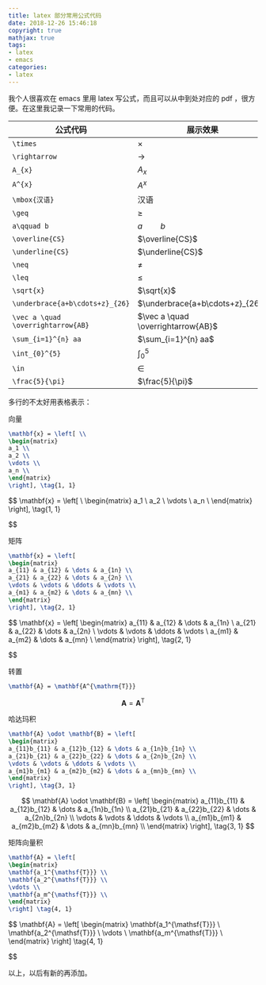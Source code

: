 ```yaml
---
title: latex 部分常用公式代码
date: 2018-12-26 15:46:18
copyright: true
mathjax: true
tags:
- latex
- emacs
categories:
- latex
---
```


我个人很喜欢在 emacs 里用 latex 写公式，而且可以从中到处对应的 pdf ，很方便。在这里我记录一下常用的代码。

<!--more-->

| 公式代码                               | 展示效果                               |
| ---------------------------------- | ---------------------------------- |
| `\times`                           | $\times$                           |
| `\rightarrow`                      | $\rightarrow$                      |
| `A_{x}`                            | $A_{x}$                            |
| `A^{x}`                            | $A^{x}$                            |
| `\mbox{汉语}`                        | $\mbox{汉语}$                        |
| `\geq`                             | $\geq$                             |
| `a\qquad b`                        | $a \qquad b$                       |
| `\overline{CS}`                    | $\overline{CS}$                    |
| `\underline{CS}`                   | $\underline{CS}$                   |
| `\neq`                             | $\neq$                             |
| `\leq`                             | $\leq$                             |
| `\sqrt{x}`                         | $\sqrt{x}$                         |
| `\underbrace{a+b\cdots+z}_{26}`    | $\underbrace{a+b\cdots+z}_{26}$    |
| `\vec a \quad \overrightarrow{AB}` | $\vec a \quad \overrightarrow{AB}$ |
| `\sum_{i=1}^{n} aa`                | $\sum_{i=1}^{n} aa$                |
| `\int_{0}^{5}`                     | $\int_{0}^{5}$                     |
| `\in`                              | $\in$                              |
| `\frac{5}{\pi}`                    | $\frac{5}{\pi}$                    |

多行的不太好用表格表示：

向量

```latex
\mathbf{x} = \left[ \\
\begin{matrix}
a_1 \\
a_2 \\
\vdots \\
a_n \\
\end{matrix}
\right], \tag{1, 1}
```

$$
\mathbf{x} = \left[ \\
\begin{matrix}
a_1 \\
a_2 \\
\vdots \\
a_n \\
\end{matrix}
\right], \tag{1, 1}

$$

矩阵

```latex
\mathbf{x} = \left[
\begin{matrix}
a_{11} & a_{12} & \dots & a_{1n} \\
a_{21} & a_{22} & \dots & a_{2n} \\
\vdots & \vdots & \ddots & \vdots \\
a_{m1} & a_{m2} & \dots & a_{mn} \\
\end{matrix}
\right], \tag{2, 1}
```

$$
\mathbf{x} = \left[
\begin{matrix}
a_{11} & a_{12} & \dots & a_{1n} \\
a_{21} & a_{22} & \dots & a_{2n} \\
\vdots & \vdots & \ddots & \vdots \\
a_{m1} & a_{m2} & \dots & a_{mn} \\
\end{matrix}
\right], \tag{2, 1}

$$

转置

```latex
\mathbf{A} = \mathbf{A^{\mathrm{T}}}
```

$$
\mathbf{A} = \mathbf{A^{\mathrm{T}}}
$$

哈达玛积

```latex
\mathbf{A} \odot \mathbf{B} = \left[
\begin{matrix}
a_{11}b_{11} & a_{12}b_{12} & \dots & a_{1n}b_{1n} \\
a_{21}b_{21} & a_{22}b_{22} & \dots & a_{2n}b_{2n} \\
\vdots & \vdots & \ddots & \vdots \\
a_{m1}b_{m1} & a_{m2}b_{m2} & \dots & a_{mn}b_{mn} \\
\end{matrix}
\right], \tag{3, 1}
```

$$
\mathbf{A} \odot \mathbf{B} = \left[
\begin{matrix}
a_{11}b_{11} & a_{12}b_{12} & \dots & a_{1n}b_{1n} \\
a_{21}b_{21} & a_{22}b_{22} & \dots & a_{2n}b_{2n} \\
\vdots & \vdots & \ddots & \vdots \\
a_{m1}b_{m1} & a_{m2}b_{m2} & \dots & a_{mn}b_{mn} \\
\end{matrix}
\right], \tag{3, 1}
$$

矩阵向量积

```latex
\mathbf{A} = \left[
\begin{matrix}
\mathbf{a_1^{\mathsf{T}}} \\
\mathbf{a_2^{\mathsf{T}}} \\
\vdots \\
\mathbf{a_m^{\mathsf{T}}} \\
\end{matrix}
\right] \tag{4, 1}
```

$$
\mathbf{A} = \left[
\begin{matrix}
\mathbf{a_1^{\mathsf{T}}} \\
\mathbf{a_2^{\mathsf{T}}} \\
\vdots \\
\mathbf{a_m^{\mathsf{T}}} \\
\end{matrix}
\right] \tag{4, 1}

$$

以上，以后有新的再添加。
